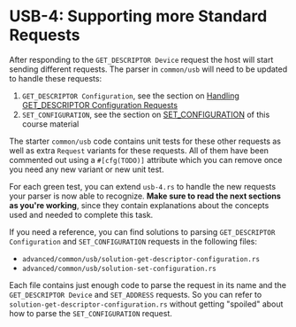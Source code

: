 # USB-4: Supporting more Standard Requests

After responding to the `GET_DESCRIPTOR Device` request the host will start sending different requests. The parser in `common/usb` will need to be updated to handle these requests:

1. `GET_DESCRIPTOR Configuration`, see the section on [Handling GET_DESCRIPTOR Configuration Requests](./get-descriptor-config.md#handling-get_descriptor-configuration-requests)
2. `SET_CONFIGURATION`, see the section on [SET_CONFIGURATION](./getting-device-configured.md#set_configuration) of this course material

The starter `common/usb` code contains unit tests for these other requests as well as extra `Request` variants for these requests. All of them have been commented out using a `#[cfg(TODO)]` attribute which you can remove once you need any new variant or new unit test.

For each green test, you can extend `usb-4.rs` to handle the new requests your parser is now able to recognize. **Make sure to read the next sections as you're working**, since they contain explanations about the concepts used and needed to complete this task.

If you need a reference, you can find solutions to parsing `GET_DESCRIPTOR Configuration` and `SET_CONFIGURATION` requests in the following files:

- `advanced/common/usb/solution-get-descriptor-configuration.rs`
- `advanced/common/usb/solution-set-configuration.rs`

Each file contains just enough code to parse the request in its name and the `GET_DESCRIPTOR Device` and `SET_ADDRESS` requests. So you can refer to `solution-get-descriptor-configuration.rs` without getting "spoiled" about how to parse the `SET_CONFIGURATION` request.
